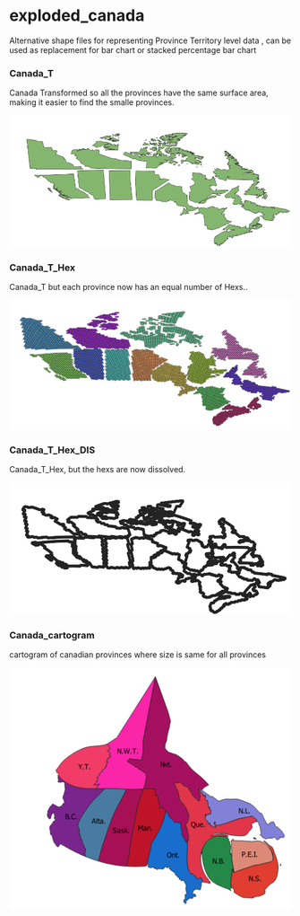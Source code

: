 # exploded_canada


Alternative shape files for representing Province Territory level data , can be used as replacement for bar chart or stacked percentage bar chart

### Canada_T

Canada Transformed so all the provinces have the same surface area, making it easier to find the smalle provinces.

![](canada_t.PNG)


### Canada_T_Hex 

Canada_T but each province now has an equal number of Hexs..


![](canada_t_hex.PNG)

### Canada_T_Hex_DIS

Canada_T_Hex, but the hexs are now dissolved. 

![](canada_t_hex_dis.PNG)


### Canada_cartogram

cartogram of canadian provinces where size is same for all provinces

![](canada_cartogram.png)